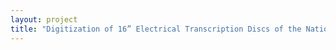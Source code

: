 ```yaml
--- 
layout: project 
title: "Digitization of 16” Electrical Transcription Discs of the National Music Camp 1938-1955" 
---
```



